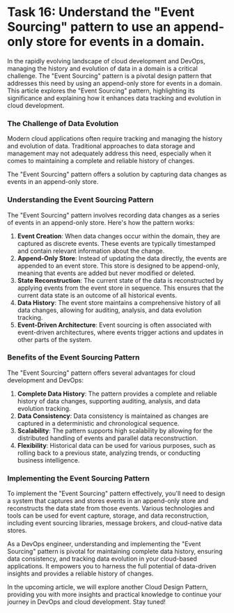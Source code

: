 # Task 16: Understand the "Event Sourcing" pattern to use an append-only store for events in a domain.

In the rapidly evolving landscape of cloud development and DevOps, managing the history and evolution of data in a domain is a critical challenge. The "Event Sourcing" pattern is a pivotal design pattern that addresses this need by using an append-only store for events in a domain. This article explores the "Event Sourcing" pattern, highlighting its significance and explaining how it enhances data tracking and evolution in cloud development.

### **The Challenge of Data Evolution**

Modern cloud applications often require tracking and managing the history and evolution of data. Traditional approaches to data storage and management may not adequately address this need, especially when it comes to maintaining a complete and reliable history of changes.

The "Event Sourcing" pattern offers a solution by capturing data changes as events in an append-only store.

### **Understanding the Event Sourcing Pattern**

The "Event Sourcing" pattern involves recording data changes as a series of events in an append-only store. Here's how the pattern works:

1. **Event Creation**: When data changes occur within the domain, they are captured as discrete events. These events are typically timestamped and contain relevant information about the change.
2. **Append-Only Store**: Instead of updating the data directly, the events are appended to an event store. This store is designed to be append-only, meaning that events are added but never modified or deleted.
3. **State Reconstruction**: The current state of the data is reconstructed by applying events from the event store in sequence. This ensures that the current data state is an outcome of all historical events.
4. **Data History**: The event store maintains a comprehensive history of all data changes, allowing for auditing, analysis, and data evolution tracking.
5. **Event-Driven Architecture**: Event sourcing is often associated with event-driven architectures, where events trigger actions and updates in other parts of the system.

### **Benefits of the Event Sourcing Pattern**

The "Event Sourcing" pattern offers several advantages for cloud development and DevOps:

1. **Complete Data History**: The pattern provides a complete and reliable history of data changes, supporting auditing, analysis, and data evolution tracking.
2. **Data Consistency**: Data consistency is maintained as changes are captured in a deterministic and chronological sequence.
3. **Scalability**: The pattern supports high scalability by allowing for the distributed handling of events and parallel data reconstruction.
4. **Flexibility**: Historical data can be used for various purposes, such as rolling back to a previous state, analyzing trends, or conducting business intelligence.

### **Implementing the Event Sourcing Pattern**

To implement the "Event Sourcing" pattern effectively, you'll need to design a system that captures and stores events in an append-only store and reconstructs the data state from those events. Various technologies and tools can be used for event capture, storage, and data reconstruction, including event sourcing libraries, message brokers, and cloud-native data stores.

As a DevOps engineer, understanding and implementing the "Event Sourcing" pattern is pivotal for maintaining complete data history, ensuring data consistency, and tracking data evolution in your cloud-based applications. It empowers you to harness the full potential of data-driven insights and provides a reliable history of changes.

In the upcoming article, we will explore another Cloud Design Pattern, providing you with more insights and practical knowledge to continue your journey in DevOps and cloud development. Stay tuned!